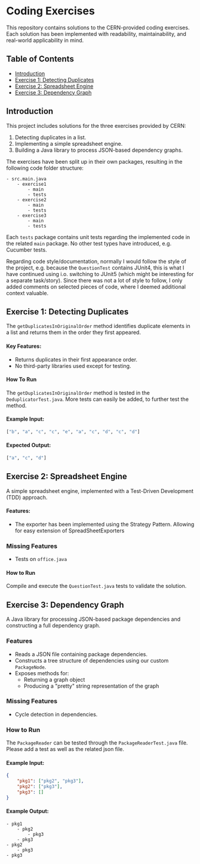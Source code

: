 # Coding Exercises
This repository contains solutions to the CERN-provided coding exercises. Each solution has been implemented with readability, maintainability, and real-world applicability in mind.

## Table of Contents

- [Introduction](#introduction)
- [Exercise 1: Detecting Duplicates](#exercise-1-detecting-duplicates)
- [Exercise 2: Spreadsheet Engine](#exercise-2-spreadsheet-engine)
- [Exercise 3: Dependency Graph](#exercise-3-dependency-graph)


## Introduction
This project includes solutions for the three exercises provided by CERN:
1. Detecting duplicates in a list.
2. Implementing a simple spreadsheet engine.
3. Building a Java library to process JSON-based dependency graphs.

The exercises have been split up in their own packages, resulting in the following code folder structure:
```text
- src.main.java
    - exercise1
        - main
        - tests
    - exercise2
        - main
        - tests
    - exercise3
        - main
        - tests
```
Each `tests` package contains unit tests regarding the implemented code in the related `main` package. 
No other test types have introduced, e.g. Cucumber tests.

Regarding code style/documentation, normally I would follow the style of the project, 
e.g. because the `QuestionTest` contains JUnit4, this is what I have continued using i.o. 
switching to JUnit5 (which might be interesting for a separate task/story).
Since there was not a lot of style to follow, 
I only added comments on selected pieces of code, 
where I deemed additional context valuable.



## Exercise 1: Detecting Duplicates
The `getDuplicatesInOriginalOrder` method identifies duplicate elements in a list and returns them in the order they first appeared.

#### Key Features:
- Returns duplicates in their first appearance order.
- No third-party libraries used except for testing.

#### How To Run
The  `getDuplicatesInOriginalOrder` method is tested in the `DeduplicatorTest.java`.
More tests can easily be added, to further test the method.

#### Example Input:
```python
["b", "a", "c", "c", "e", "a", "c", "d", "c", "d"]
```

#### Expected Output:
```python
["a", "c", "d"]
```

## Exercise 2: Spreadsheet Engine
A simple spreadsheet engine, implemented with a Test-Driven Development (TDD) approach.

#### Features:
- The exporter has been implemented using the Strategy Pattern. Allowing for easy extension of SpreadSheetExporters

### Missing Features
- Tests on `office.java`

#### How to Run
Compile and execute the `QuestionTest.java` tests to validate the solution.


## Exercise 3: Dependency Graph
A Java library for processing JSON-based package dependencies and constructing a full dependency graph.

### Features
- Reads a JSON file containing package dependencies.
- Constructs a tree structure of dependencies using our custom `PackageNode`.
- Exposes methods for:
    - Returning a graph object
    - Producing a "pretty" string representation of the graph

### Missing Features
- Cycle detection in dependencies.

### How to Run
The `PackageReader` can be tested through the `PackageReaderTest.java` file.
Please add a test as well as the related json file.

#### Example Input:
```json
{
    "pkg1": ["pkg2", "pkg3"],
    "pkg2": ["pkg3"],
    "pkg3": []
}
```

#### Example Output:
```
- pkg1
    - pkg2
        - pkg3
    - pkg3
- pkg2
    - pkg3
- pkg3
```


